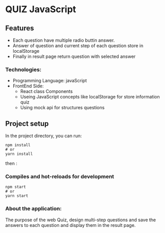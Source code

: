 # QUIZ JavaScript

## Features 

- Each question have multiple radio buttin answer.
- Answer of question and current step of each question store in localStorage
- Finally in result page return question with selected answer

### Technologies:
- Programming Language: javaScript
- FrontEnd Side:
  - React class Components
  - Useing JavaScript concepts like localStorage for store information quiz
  - Using mock api for structures questions
 
## Project setup

In the project directory, you can run:

```
npm install
# or
yarn install
```
then :
### Compiles and hot-reloads for development

```
npm start
# or
yarn start
```
### About the application:

The purpose of the web Quiz, design multi-step questions and save the answers to each question and display them in the result page.

